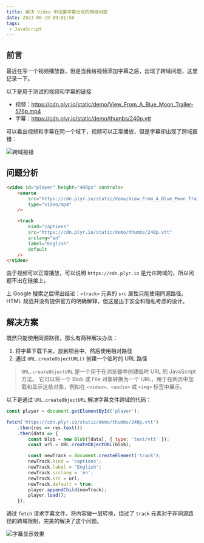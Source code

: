 ```yaml
---
title: 解决 Video 中设置字幕出现的跨域问题
date: 2023-08-19 09:01:50
tags:
 - JavaScript
---
```


## 前言
最近在写一个视频播放器，但是当我给视频添加字幕之后，出现了跨域问题，这里记录一下。

以下是用于测试的视频和字幕的链接

- 视频：https://cdn.plyr.io/static/demo/View_From_A_Blue_Moon_Trailer-576p.mp4
- 字幕：https://cdn.plyr.io/static/demo/thumbs/240p.vtt

可以看出视频和字幕在同一个域下，视频可以正常播放，但是字幕却出现了跨域报错：

![跨域报错](/images/video-track-cors_1.webp)

## 问题分析

```html
<video id="player" height="400px" controls>
    <source
        src="https://cdn.plyr.io/static/demo/View_From_A_Blue_Moon_Trailer-576p.mp4"
        type="video/mp4"
    />

    <track
        kind="captions"
        src="https://cdn.plyr.io/static/demo/thumbs/240p.vtt"
        srclang="en"
        label="English"
        default
    />
</video>
```

由于视频可以正常播放，可以说明 `https://cdn.plyr.io` 是允许跨域的，所以问题不出在链接上。

上 Google 搜索之后得出结论：`<track>` 元素的 `src` 属性只能使用同源路径。HTML 规范并没有提供官方的明确解释，但这是出于安全和隐私考虑的设计。

## 解决方案

既然只能使用同源路径，那么有两种解决办法：

1. 将字幕下载下来，放到项目中，然后使用相对路径
2. 通过 `URL.createObjectURL()` 创建一个临时的 URL 路径

> `URL.createObjectURL` 是一个用于在浏览器中创建临时 URL 的 JavaScript 方法。
> 它可以将一个 Blob 或 File 对象转换为一个 URL，用于在网页中加载和显示这些对象，例如在 `<video>`、`<audio>` 或 `<img>` 标签中展示。

以下是通过 `URL.createObjectURL` 解决字幕文件跨域的代码：

```js
const player = document.getElementById('player');

fetch('https://cdn.plyr.io/static/demo/thumbs/240p.vtt')
    .then(res => res.text())
    .then(data => {
        const blob = new Blob([data], { type: 'text/vtt' });
        const url = URL.createObjectURL(blob);

        const newTrack = document.createElement('track');
        newTrack.kind = 'captions';
        newTrack.label = 'English';
        newTrack.srclang = 'en';
        newTrack.src = url;
        newTrack.default = true;
        player.appendChild(newTrack);
        player.load();
    });
```

通过 `fetch` 请求字幕文件，将内容做一层转换，绕过了 `track` 元素对于非同源路径的跨域限制，完美的解决了这个问题。  

![字幕显示效果](/images/video-track-cors_2.webp)